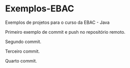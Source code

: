 # Exemplos-EBAC
Exemplos de projetos para o curso da EBAC - Java
 
Primeiro exemplo de commit e push no repositório remoto. 

Segundo commit.

Terceiro commit.

Quarto commit.
